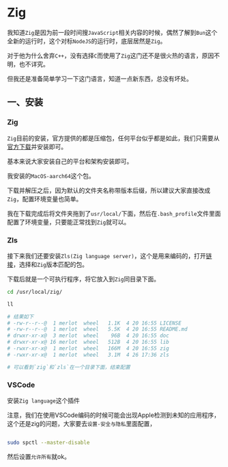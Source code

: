 # Zig

我知道`Zig`是因为前一段时间搜`JavaScript`相关内容的时候，偶然了解到`Bun`这个全新的运行时，这个对标`NodeJS`的运行时，底层居然是`Zig`。

对于他为什么舍弃`C++`，没有选择`C`而使用了`Zig`这门还不是很火热的语言，原因不明，也不详究。

但我还是准备简单学习一下这门语言，知道一点新东西，总没有坏处。

## 一、安装

### Zig

`Zig`目前的安装，官方提供的都是压缩包，任何平台似乎都是如此，我们只需要从[官方下载](https://ziglang.org/download/)并安装即可。

基本来说大家安装自己的平台和架构安装即可。

我安装的`MacOS-aarch64`这个包。

下载并解压之后，因为默认的文件夹名称带版本后缀，所以建议大家直接改成`Zig`，配置环境变量也简单。

我在下载完成后将文件夹拖到了`usr/local/`下面，然后在`.bash_profile`文件里面配置了环境变量，只要能正常找到`Zig`就可以。

### Zls

接下来我们还要安装`Zls(Zig language server)`，这个是用来编码的，打开[链接](https://github.com/zigtools/zls/releases)，选择和`Zig`版本匹配的包。

下载后就是一个可执行程序，将它放入到`Zig`同目录下面。

```sh
cd /usr/local/zig/

ll

# 结果如下
# -rw-r--r--@  1 merlot  wheel   1.1K  4 20 16:55 LICENSE
# -rw-r--r--@  1 merlot  wheel   5.5K  4 20 16:55 README.md
# drwxr-xr-x@  3 merlot  wheel    96B  4 20 16:55 doc
# drwxr-xr-x@ 16 merlot  wheel   512B  4 20 16:55 lib
# -rwxr-xr-x@  1 merlot  wheel   166M  4 20 16:55 zig
# -rwxr-xr-x@  1 merlot  wheel   3.1M  4 26 17:36 zls

# 可以看到`zig`和`zls`在一个目录下面，结束配置

```
### VSCode

安装`Zig language`这个插件

注意，我们在使用VSCode编码的时候可能会出现Apple检测到未知的应用程序，这个还是zig的问题，大家要去`设置-安全与隐私`里面配置，

```sh

sudo spctl --master-disable

```

然后设置`允许所有`就ok。
